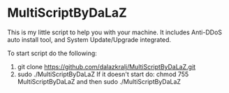 # MultiScriptByDaLaZ
This is my little script to help you with your machine. It includes Anti-DDoS auto install tool, and System Update/Upgrade integrated.


To start script do the following:
1. git clone https://github.com/dalazkralj/MultiScriptByDaLaZ.git
2. sudo ./MultiScriptByDaLaZ
If it doesn't start do: chmod 755 MultiScriptByDaLaZ and then sudo ./MultiScriptByDaLaZ

